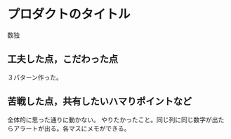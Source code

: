  # プロダクトのタイトル
 数独
## 工夫した点，こだわった点
３パターン作った。
## 苦戦した点，共有したいハマりポイントなど
全体的に思った通りに動かない。
やりたかったこと。同じ列に同じ数字が出たらアラートが出る。各マスにメモができる。

